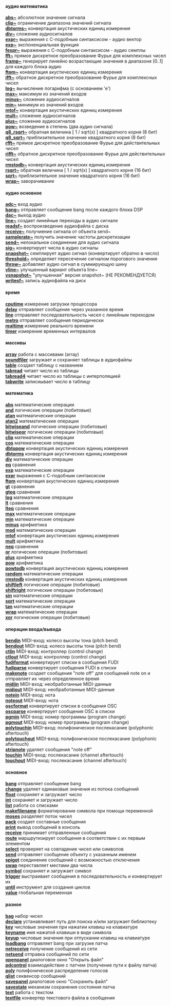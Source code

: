 #### аудио математика<br>
[**abs~**](abs~.md)	абсолютное значение сигнала<br>
[**clip~**](clip~.md)	ограничение диапазона значений сигнала<br>
[**dbtorms~**](dbtorms~.md)	конвертация акустических единиц измерения<br>
[**div~**](div~.md)	сложение аудиосигналов<br>
[**expr~**](expr~.md)	выражения с С-подобным синтаксисом - аудио вектор<br>
[**exp~**](exp~.md)	экспоненциальная функция<br>
[**fexpr~**](fexpr~.md)	выражения с С-подобным синтаксисом - аудио семплы<br>
[**fft~**](fft~.md)	прямое дискретное преобразование Фурье для комплексных чисел<br>
[**framp~**](framp~.md)	генерирует линейно возрастающие значения в диапазоне [0..1] для каждого блока аудио<br>
[**ftom~**](ftom~.md)	конвертация акустических единиц измерения<br>
[**ifft~**](ifft~.md)	обратное дискретное преобразование Фурье для комплексных чисел<br>
[**log~**](log~.md)	вычисление логарифма (с основанием 'e')<br>
[**max~**](max~.md)	максимум из значений входов<br>
[**minus~**](minus~.md)	сложение аудиосигналов<br>
[**min~**](min~.md)	минимум из значений входов<br>
[**mtof~**](mtof~.md)	конвертация акустических единиц измерения<br>
[**mult~**](mult~.md)	сложение аудиосигналов<br>
[**plus~**](plus~.md)	сложение аудиосигналов<br>
[**pow~**](pow~.md)	возведение в степень (два аудио сигнала)<br>
[**q8_rsqrt~**](q8_rsqrt~.md)	обратная величина [ 1 / sqrt(x) ] квадратного корня (8 бит)<br>
[**q8_sqrt~**](q8_sqrt~.md)	приблизительное значение квадратного корня (8 бит)<br>
[**rfft~**](rfft~.md)	прямое дискретное преобразование Фурье для действительных чисел<br>
[**rifft~**](rifft~.md)	обратное дискретное преобразование Фурье для действительных чисел<br>
[**rmstodb~**](rmstodb~.md)	конвертация акустических единиц измерения<br>
[**rsqrt~**](rsqrt~.md)	обратная величина [ 1 / sqrt(x) ] квадратного корня (16 бит)<br>
[**sqrt~**](sqrt~.md)	приблизительное значение квадратного корня (16 бит)<br>
[**wrap~**](wrap~.md)	заворачивание<br>
#### аудио основное<br>
[**adc~**](adc~.md)	вход аудио<br>
[**bang~**](bang~.md)	отправляет сообщение bang после каждого блока DSP<br>
[**dac~**](dac~.md)	выход аудио<br>
[**line~**](line~.md)	создает линейные переходы в аудио сигнале<br>
[**readsf~**](readsf~.md)	воспроизведение аудиофайла с диска<br>
[**receive~**](receive~.md)	получиение сигнала от объекта send~<br>
[**samplerate~**](samplerate~.md)	получить значение частоты дискретизации<br>
[**send~**](send~.md)	нелокальное соединение для аудио сигнала<br>
[**sig~**](sig~.md)	конвертирует числа в аудио сигналы<br>
[**snapshot~**](snapshot~.md)	семплирует аудио сигнал (конвертирует обратно в число)<br>
[**threshold~**](threshold~.md)	определяет пересечение сигналом порогового значения<br>
[**throw~**](throw~.md)	добавляет аудио сигнал в суммирующую шину<br>
[**vline~**](vline~.md)	улучшенный вариант объекта line~<br>
[**vsnapshot~**](vsnapshot~.md)	"улучшенная" версия snapshot~ (НЕ РЕКОМЕНДУЕТСЯ)<br>
[**writesf~**](writesf~.md)	запись аудиофайла на диск<br>
#### время<br>
[**cputime**](cputime.md)	измерение загрузки процессора<br>
[**delay**](delay.md)	отправляет сообщение через указанное время<br>
[**line**](line.md)	отправляет последовательность чисел с линейным переходом<br>
[**metro**](metro.md)	отправляет сообщения периодически<br>
[**realtime**](realtime.md)	измерение реального времени<br>
[**timer**](timer.md)	измерение временных интервалов<br>
#### массивы<br>
[**array**](array.md)	работа с массивами (array)<br>
[**soundfiler**](soundfiler.md)	загружает и сохраняет таблицы в аудиофайлы<br>
[**table**](table.md)	создает таблицу с названием<br>
[**tabread**](tabread.md)	читает число из таблицы<br>
[**tabread4**](tabread4.md)	читает число из таблицы с интерполяцией<br>
[**tabwrite**](tabwrite.md)	записиывает число в таблицу<br>
#### математика<br>
[**abs**](abs.md)	математические операции<br>
[**and**](and.md)	логические операции (побитовые)<br>
[**atan**](atan.md)	математические операции<br>
[**atan2**](atan2.md)	математические операции<br>
[**bitwiseand**](bitwiseand.md)	логические операции (побитовые)<br>
[**bitwiseor**](bitwiseor.md)	логические операции (побитовые)<br>
[**clip**](clip.md)	математические операции<br>
[**cos**](cos.md)	математические операции<br>
[**dbtopow**](dbtopow.md)	конвертация акустических единиц измерения<br>
[**dbtorms**](dbtorms.md)	конвертация акустических единиц измерения<br>
[**div**](div.md)	математические операции<br>
[**eq**](eq.md)	сравнения<br>
[**exp**](exp.md)	математические операции<br>
[**expr**](expr.md)	выражения с С-подобным синтаксисом<br>
[**ftom**](ftom.md)	конвертация акустических единиц измерения<br>
[**gt**](gt.md)	сравнения<br>
[**gteq**](gteq.md)	сравнения<br>
[**log**](log.md)	математические операции<br>
[**lt**](lt.md)	сравнения<br>
[**lteq**](lteq.md)	сравнения<br>
[**max**](max.md)	математические операции<br>
[**min**](min.md)	математические операции<br>
[**minus**](minus.md)	арифметика<br>
[**mod**](mod.md)	математические операции<br>
[**mtof**](mtof.md)	конвертация акустических единиц измерения<br>
[**mult**](mult.md)	арифметика<br>
[**neq**](neq.md)	сравнения<br>
[**or**](or.md)	логические операции (побитовые)<br>
[**plus**](plus.md)	арифметика<br>
[**pow**](pow.md)	арифметика<br>
[**powtodb**](powtodb.md)	конвертация акустических единиц измерения<br>
[**random**](random.md)	математические операции<br>
[**rmstodb**](rmstodb.md)	конвертация акустических единиц измерения<br>
[**shiftleft**](shiftleft.md)	логические операции (побитовые)<br>
[**shiftright**](shiftright.md)	логические операции (побитовые)<br>
[**sin**](sin.md)	математические операции<br>
[**sqrt**](sqrt.md)	математические операции<br>
[**tan**](tan.md)	математические операции<br>
[**wrap**](wrap.md)	математические операции<br>
[**xor**](xor.md)	логические операции (побитовые)<br>
#### операции ввода/вывода<br>
[**bendin**](bendin.md)	MIDI-вход: колесо высоты тона (pitch bend)<br>
[**bendout**](bendout.md)	MIDI-вход: колесо высоты тона (pitch bend)<br>
[**ctlin**](ctlin.md)	MIDI-вход: контроллер (control change)<br>
[**ctlout**](ctlout.md)	MIDI-вход: контроллер (control change)<br>
[**fudiformat**](fudiformat.md)	конвертирует списки в сообщения FUDI<br>
[**fudiparse**](fudiparse.md)	конвертирует сообщения FUDI в списки<br>
[**makenote**](makenote.md)	создает сообщения "note off" для сообщений note on и отправляет их через определенное время<br>
[**midiin**](midiin.md)	MIDI-вход: необработанные MIDI-данные<br>
[**midiout**](midiout.md)	MIDI-вход: необработанные MIDI-данные<br>
[**notein**](notein.md)	MIDI-вход: нота<br>
[**noteout**](noteout.md)	MIDI-вход: нота<br>
[**oscformat**](oscformat.md)	конвертирует списки в сообщения OSC<br>
[**oscparse**](oscparse.md)	конвертирует сообщения OSC в списки<br>
[**pgmin**](pgmin.md)	MIDI-вход: номер программы (program change)<br>
[**pgmout**](pgmout.md)	MIDI-вход: номер программы (program change)<br>
[**polytouchin**](polytouchin.md)	MIDI-вход: полифоническое послекасание (polyphonic aftertouch)<br>
[**polytouchout**](polytouchout.md)	MIDI-вход: полифоническое послекасание (polyphonic aftertouch)<br>
[**stripnote**](stripnote.md)	удаляет сообщения "note off"<br>
[**touchin**](touchin.md)	MIDI-вход: послекасание (channel aftertouch)<br>
[**touchout**](touchout.md)	MIDI-вход: послекасание (channel aftertouch)<br>
#### основное<br>
[**bang**](bang.md)	отправляет сообщение bang<br>
[**change**](change.md)	удаляет одинаковые значения из потока сообщений<br>
[**float**](float.md)	сохраняет и загружает число<br>
[**int**](int.md)	сохраняет и загружает число<br>
[**list**](list.md)	работа со списками<br>
[**makefilename**](makefilename.md)	форматирование символа при помощи переменной<br>
[**moses**](moses.md)	разделяет поток чисел<br>
[**pack**](pack.md)	создает составные сообщения<br>
[**print**](print.md)	вывод сообщений в консоль<br>
[**receive**](receive.md)	принимает отправленные сообщения<br>
[**route**](route.md)	маршрутизирует сообщения в соответствии с их первым элементом<br>
[**select**](select.md)	проверяет на совпадение чисел или символов<br>
[**send**](send.md)	отправляет сообщение объекту с указанным именем<br>
[**spigot**](spigot.md)	соединение сообщений с возможностью отключения<br>
[**swap**](swap.md)	переставляет местами два числа<br>
[**symbol**](symbol.md)	сохраняет и загружает символ<br>
[**trigger**](trigger.md)	выстраивает сообщения в последовательность и конвертирует их<br>
[**until**](until.md)	инструмент для создания циклов<br>
[**value**](value.md)	глобальная переменная<br>
#### разное<br>
[**bag**](bag.md)	набор чисел<br>
[**declare**](declare.md)	устанавливает путь для поиска и/или загружает библиотеку<br>
[**key**](key.md)	числовые значения при нажатии клавиш на клавиатуре<br>
[**keyname**](keyname.md)	имя нажатой клавиши в виде символа<br>
[**keyup**](keyup.md)	числовые значения при отпускании клавиш на клавиатуре<br>
[**loadbang**](loadbang.md)	отправляет bang при загрузке патча<br>
[**netreceive**](netreceive.md)	получение сообщений из сети<br>
[**netsend**](netsend.md)	отправка сообщений по сети<br>
[**openpanel**](openpanel.md)	диалоговое окно "Открыть файл"<br>
[**pdcontrol**](pdcontrol.md)	взаимодействие с патчем (получение пути к файлу патча)<br>
[**poly**](poly.md)	полифоническое распределение голосов<br>
[**qlist**](qlist.md)	секвенсор сообщений<br>
[**savepanel**](savepanel.md)	диалоговое окно "Сохранить файл"<br>
[**savestate**](savestate.md)	механизм сохранения состояния патча<br>
[**text**](text.md)	работа с текстом<br>
[**textfile**](textfile.md)	конвертер текстового файла в сообщения<br>
